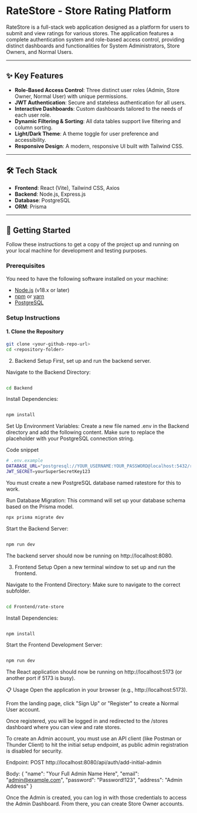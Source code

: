 # RateStore - Store Rating Platform

RateStore is a full-stack web application designed as a platform for users to submit and view ratings for various stores. The application features a complete authentication system and role-based access control, providing distinct dashboards and functionalities for System Administrators, Store Owners, and Normal Users.

---

## ✨ Key Features

* **Role-Based Access Control**: Three distinct user roles (Admin, Store Owner, Normal User) with unique permissions.
* **JWT Authentication**: Secure and stateless authentication for all users.
* **Interactive Dashboards**: Custom dashboards tailored to the needs of each user role.
* **Dynamic Filtering & Sorting**: All data tables support live filtering and column sorting.
* **Light/Dark Theme**: A theme toggle for user preference and accessibility.
* **Responsive Design**: A modern, responsive UI built with Tailwind CSS.

---

## 🛠️ Tech Stack

* **Frontend**: React (Vite), Tailwind CSS, Axios
* **Backend**: Node.js, Express.js
* **Database**: PostgreSQL
* **ORM**: Prisma

---

## 🚀 Getting Started

Follow these instructions to get a copy of the project up and running on your local machine for development and testing purposes.

### Prerequisites

You need to have the following software installed on your machine:
* [Node.js](https://nodejs.org/) (v18.x or later)
* [npm](https://www.npmjs.com/) or [yarn](https://yarnpkg.com/)
* [PostgreSQL](https://www.postgresql.org/download/)

### Setup Instructions

#### 1. Clone the Repository
```bash
git clone <your-github-repo-url>
cd <repository-folder>
```
2. Backend Setup
First, set up and run the backend server.

Navigate to the Backend Directory:

```bash

cd Backend
```
Install Dependencies:
```bash

npm install
```
Set Up Environment Variables:
Create a new file named .env in the Backend directory and add the following content. Make sure to replace the placeholder with your PostgreSQL connection string.

Code snippet
```bash
# .env.example
DATABASE_URL="postgresql://YOUR_USERNAME:YOUR_PASSWORD@localhost:5432/ratestore"
JWT_SECRET=yourSuperSecretKey123
```
You must create a new PostgreSQL database named ratestore for this to work.

Run Database Migration:
This command will set up your database schema based on the Prisma model.

```bash
npx prisma migrate dev
```
Start the Backend Server:

```bash

npm run dev
```
The backend server should now be running on http://localhost:8080.

3. Frontend Setup
Open a new terminal window to set up and run the frontend.

Navigate to the Frontend Directory:
Make sure to navigate to the correct subfolder.

```bash

cd Frontend/rate-store
```
Install Dependencies:

```bash

npm install
```
Start the Frontend Development Server:

```bash

npm run dev
```
The React application should now be running on http://localhost:5173 (or another port if 5173 is busy).

📋 Usage
Open the application in your browser (e.g., http://localhost:5173).

From the landing page, click "Sign Up" or "Register" to create a Normal User account.

Once registered, you will be logged in and redirected to the /stores dashboard where you can view and rate stores.

To create an Admin account, you must use an API client (like Postman or Thunder Client) to hit the initial setup endpoint, as public admin registration is disabled for security.

Endpoint: POST http://localhost:8080/api/auth/add-initial-admin

Body: { "name": "Your Full Admin Name Here", "email": "admin@example.com", "password": "Password!123", "address": "Admin Address" }

Once the Admin is created, you can log in with those credentials to access the Admin Dashboard. From there, you can create Store Owner accounts.
